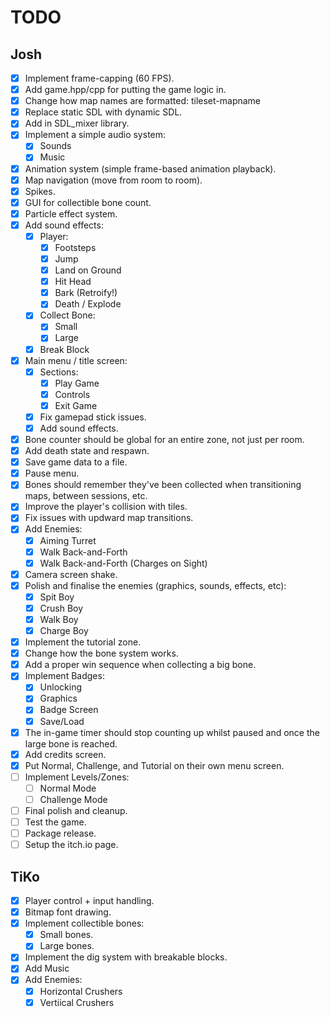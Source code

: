 # TODO

## Josh

* [x] Implement frame-capping (60 FPS).
* [x] Add game.hpp/cpp for putting the game logic in.
* [x] Change how map names are formatted: tileset-mapname
* [x] Replace static SDL with dynamic SDL.
* [x] Add in SDL_mixer library.
* [x] Implement a simple audio system:
  * [x] Sounds
  * [x] Music
* [x] Animation system (simple frame-based animation playback).
* [x] Map navigation (move from room to room).
* [x] Spikes.
* [x] GUI for collectible bone count.
* [x] Particle effect system.
* [x] Add sound effects:
  * [x] Player:
    * [x] Footsteps
    * [x] Jump
    * [x] Land on Ground
    * [x] Hit Head
    * [x] Bark (Retroify!)
    * [x] Death / Explode
  * [x] Collect Bone:
    * [x] Small
    * [x] Large
  * [x] Break Block
* [x] Main menu / title screen:
  * [x] Sections:
    * [x] Play Game
    * [x] Controls
    * [x] Exit Game
  * [x] Fix gamepad stick issues.
  * [x] Add sound effects.
* [x] Bone counter should be global for an entire zone, not just per room.
* [x] Add death state and respawn.
* [x] Save game data to a file.
* [x] Pause menu.
* [x] Bones should remember they've been collected when transitioning maps, between sessions, etc.
* [x] Improve the player's collision with tiles.
* [x] Fix issues with updward map transitions.
* [x] Add Enemies:
  * [x] Aiming Turret
  * [x] Walk Back-and-Forth
  * [x] Walk Back-and-Forth (Charges on Sight)
* [x] Camera screen shake.
* [x] Polish and finalise the enemies (graphics, sounds, effects, etc):
  * [x] Spit Boy
  * [x] Crush Boy
  * [x] Walk Boy
  * [x] Charge Boy
* [x] Implement the tutorial zone.
* [x] Change how the bone system works.
* [x] Add a proper win sequence when collecting a big bone.
* [x] Implement Badges:
  * [x] Unlocking
  * [x] Graphics
  * [x] Badge Screen
  * [x] Save/Load
* [x] The in-game timer should stop counting up whilst paused and once the large bone is reached.
* [x] Add credits screen.
* [x] Put Normal, Challenge, and Tutorial on their own menu screen.
* [ ] Implement Levels/Zones:
  * [ ] Normal Mode
  * [ ] Challenge Mode
* [ ] Final polish and cleanup.
* [ ] Test the game.
* [ ] Package release.
* [ ] Setup the itch.io page.

## TiKo

* [x] Player control + input handling.
* [x] Bitmap font drawing.
* [x] Implement collectible bones:
  * [x] Small bones.
  * [x] Large bones.
* [x] Implement the dig system with breakable blocks.
* [x] Add Music
* [x] Add Enemies:
  * [x] Horizontal Crushers
  * [x] Vertiical Crushers
